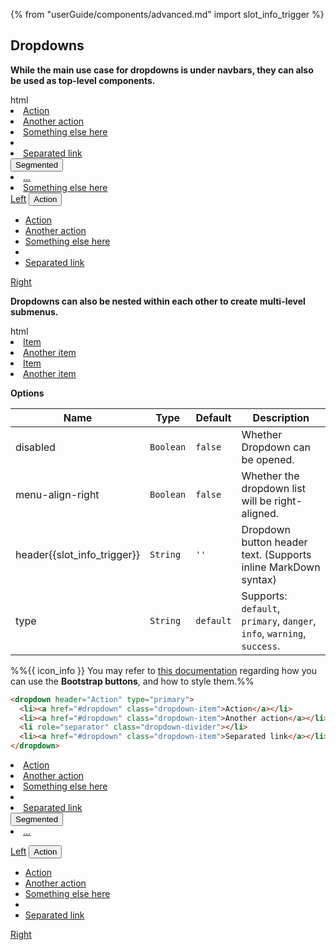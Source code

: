 {% from "userGuide/components/advanced.md" import slot_info_trigger %}

## Dropdowns

**While the main use case for dropdowns is under navbars, they can also be used as top-level components.**

<include src="codeAndOutput.md" boilerplate >
<variable name="highlightStyle">html</variable>
<variable name="code">
<!--Notice how header attribute supports inline MarkDown-->
<dropdown header="*Action*" type="primary">
  <li><a href="#dropdown" class="dropdown-item">Action</a></li>
  <li><a href="#dropdown" class="dropdown-item">Another action</a></li>
  <li><a href="#dropdown" class="dropdown-item">Something else here</a></li>
  <li role="separator" class="dropdown-divider"></li>
  <li><a href="#dropdown" class="dropdown-item">Separated link</a></li>
</dropdown>

<!-- For segmented dropdown, ignore header and add a "before" slot -->
<dropdown type="info">
  <button slot="before" type="button" class="btn btn-info">Segmented</button>
  <li><a href="#dropdown" class="dropdown-item">...</a></li>
</dropdown>

<!-- Right aligned list -->
<dropdown header="Right aligned list" type="primary" menu-align-right>
  <li><a href="#dropdown" class="dropdown-item">Something else here</a></li>
</dropdown>

<!-- Inside a bootstrap button group -->
<div class="btn-group d-flex mt-3" role="group">
  <a href="#dropdown" class="btn btn-danger w-100" role="button">Left</a>
  <!-- With slots you can handle some elements as native bootstrap -->
  <dropdown class="w-100">
    <button slot="button" type="button" class="btn btn-warning dropdown-toggle w-100">
      Action
      <span class="caret"></span>
    </button>
    <ul slot="dropdown-menu" class="dropdown-menu">
      <li><a href="#dropdown" class="dropdown-item">Action</a></li>
      <li><a href="#dropdown" class="dropdown-item">Another action</a></li>
      <li><a href="#dropdown" class="dropdown-item">Something else here</a></li>
      <li role="separator" class="dropdown-divider"></li>
      <li><a href="#dropdown" class="dropdown-item">Separated link</a></li>
    </ul>
  </dropdown>
  <a href="#dropdown" class="btn btn-success w-100" role="button">Right</a>
</div>
</variable>
</include>

**Dropdowns can also be nested within each other to create multi-level submenus.**

<include src="codeAndOutput.md" boilerplate >
<variable name="highlightStyle">html</variable>
<variable name="code">
<!-- Nest the dropdown syntax to create dropdown submenus -->
<dropdown header="*Multi-Level Dropdown*" type="primary">
  <li><a href="#dropdown" class="dropdown-item">Item</a></li>
  <li><a href="#dropdown" class="dropdown-item">Another item</a></li>
  <dropdown header="*Submenu*">
    <li><a href="#dropdown" class="dropdown-item">Item</a></li>
    <li><a href="#dropdown" class="dropdown-item">Another item</a></li>
  </dropdown>
</dropdown>
</variable>
</include>

****Options****

Name | Type | Default | Description
--- | --- | --- | ---
disabled | `Boolean` | `false` | Whether Dropdown can be opened.
menu-align-right | `Boolean` | `false` | Whether the dropdown list will be right-aligned.
header{{slot_info_trigger}} | `String` | `''` | Dropdown button header text. (Supports inline MarkDown syntax)
type | `String` | `default` | Supports: `default`, `primary`, `danger`, `info`, `warning`, `success`.

<div class="indented">

%%{{ icon_info }} You may refer to [this documentation](https://getbootstrap.com/docs/4.0/components/buttons/) regarding how you can use the **Bootstrap buttons**, and how to style them.%%
</div>


<div id="short" class="d-none">

```markdown
<dropdown header="Action" type="primary">
  <li><a href="#dropdown" class="dropdown-item">Action</a></li>
  <li><a href="#dropdown" class="dropdown-item">Another action</a></li>
  <li role="separator" class="dropdown-divider"></li>
  <li><a href="#dropdown" class="dropdown-item">Separated link</a></li>
</dropdown>
```
</div>

<div id="examples" class="d-none">

<dropdown header="Action" type="primary">
  <li><a href="#dropdown" class="dropdown-item">Action</a></li>
  <li><a href="#dropdown" class="dropdown-item">Another action</a></li>
  <li><a href="#dropdown" class="dropdown-item">Something else here</a></li>
  <li role="separator" class="dropdown-divider"></li>
  <li><a href="#dropdown" class="dropdown-item">Separated link</a></li>
</dropdown>

<!-- For segmented dropdown, ignore header and add a "before" slot -->
<dropdown type="info">
  <button slot="before" type="button" class="btn btn-info">Segmented</button>
  <li><a href="#dropdown" class="dropdown-item">...</a></li>
</dropdown>
<p/>
<!-- In a button group -->
<div class="btn-group d-flex" role="group">
  <a href="#dropdown" class="btn btn-danger w-100" role="button">Left</a>
  <!-- With slots you can handle some elements as native bootstrap -->
  <dropdown class="w-100">
    <button slot="button" type="button" class="btn btn-warning dropdown-toggle w-100">
      Action
      <span class="caret"></span>
    </button>
    <ul slot="dropdown-menu" class="dropdown-menu">
      <li><a href="#dropdown" class="dropdown-item">Action</a></li>
      <li><a href="#dropdown" class="dropdown-item">Another action</a></li>
      <li><a href="#dropdown" class="dropdown-item">Something else here</a></li>
      <li role="separator" class="dropdown-divider"></li>
      <li><a href="#dropdown" class="dropdown-item">Separated link</a></li>
    </ul>
  </dropdown>
  <a href="#dropdown" class="btn btn-success w-100" role="button">Right</a>
</div>
</div>

